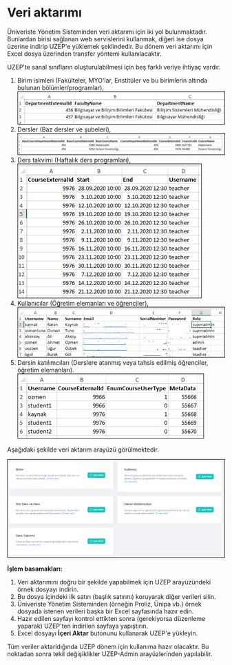 # Veri aktarımı

Üniveriste Yönetim Sisteminden veri aktarımı için iki yol bulunmaktadır. Bunlardan birisi sağlanan web servislerini kullanmak, diğeri ise dosya üzerine indirip UZEP'e yüklemek şeklindedir. Bu dönem veri aktarımı için Excel dosya üzerinden transfer yöntemi kullanılacaktır. 

UZEP'te sanal sınıfların oluşturulabilmesi için beş farklı veriye ihtiyaç vardır.
1. Birim isimleri (Fakülteler, MYO'lar, Enstitüler ve bu birimlerin altında bulunan bölümler/programlar),
<br><img style="border:1px solid black" src="assets/images/birim.png"/> <br> 
2. Dersler (Baz dersler ve şubeleri),
<br><img style="border:1px solid black" src="assets/images/dersler.png"/> <br> 
3. Ders takvimi (Haftalık ders programları),
<br><img style="border:1px solid black" src="assets/images/hprog.png"/> <br> 
4. Kullanıcılar (Öğretim elemanları ve öğrenciler),
<br><img style="border:1px solid black" src="assets/images/kullanicilar.png"/> <br>
5. Dersin katılımcıları (Derslere atanmış veya tahsis edilmiş öğrenciler, öğretim elemanları).
<br><img style="border:1px solid black" src="assets/images/dersKullanici.png"/> <br>

Aşağıdaki şekilde veri aktarım arayüzü görülmektedir. <br>

<img style="border:1px solid black" src="assets/images/veriAktarim.png"/> <br>  

**İşlem basamakları:**
1. Veri aktarımını doğru bir şekilde yapabilmek için UZEP arayüzündeki örnek dosyayı indirin.
2. Bu dosya içindeki ilk satırı (başlık satırını) koruyarak diğer verileri silin.
3. Üniveriste Yönetim Sisteminden (örneğin Proliz, Ünipa vb.) örnek dosyada istenen verileri başka bir Excel sayfasında hazır edin.
4. Hazır edilen sayfayı kontrol ettikten sonra (gerekiyorsa düzenleme yaparak) UZEP'ten indirilen sayfaya yapıştırın.
5. Excel dosyayı **İçeri Aktar** butonunu kullanarak UZEP'e yükleyin.

Tüm veriler aktarldığında UZEP dönem için kullanıma hazır olacaktır. Bu noktadan sonra tekil değişiklikler UZEP-Admin arayüzlerinden yapılabilir.